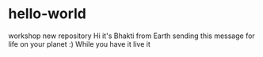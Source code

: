 # hello-world
workshop new repository
Hi it's Bhakti from Earth sending this message for life on your planet :)
While you have it live it 
